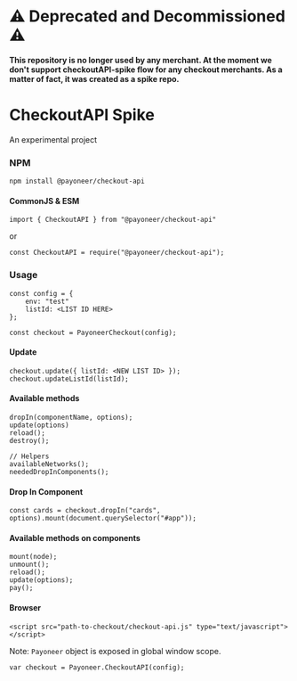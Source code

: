 # :warning: Deprecated and Decommissioned :warning:
**This repository is no longer used by any merchant. At the moment we don't support checkoutAPI-spike flow for any checkout merchants. As a matter of fact, it was created as a spike repo.**

# CheckoutAPI Spike
An experimental project

### NPM
    npm install @payoneer/checkout-api
#### CommonJS & ESM

    import { CheckoutAPI } from "@payoneer/checkout-api"
   or

    const CheckoutAPI = require("@payoneer/checkout-api");

### Usage
    const config = {
	    env: "test"
	    listId: <LIST ID HERE>
	};

    const checkout = PayoneerCheckout(config);

#### Update
    checkout.update({ listId: <NEW LIST ID> });
    checkout.updateListId(listId);

  #### Available methods


    dropIn(componentName, options);
    update(options)
    reload();
    destroy();

    // Helpers
    availableNetworks();
    neededDropInComponents();

#### Drop In Component
    const cards = checkout.dropIn("cards", options).mount(document.querySelector("#app"));

#### Available methods on components
    mount(node);
    unmount();
    reload();
    update(options);
    pay();
#### Browser

    <script src="path-to-checkout/checkout-api.js" type="text/javascript"></script>
Note: `Payoneer` object is exposed in global window scope.

    var checkout = Payoneer.CheckoutAPI(config);
